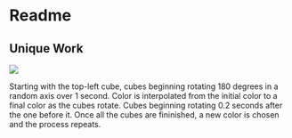 # Readme

## Unique Work

![](/assignments/a5-euler/QuatRotatingCubes.gif)

Starting with the top-left cube, cubes beginning rotating 180 degrees in a random axis over 1 second. Color is interpolated from the initial color to a final color as the cubes rotate. Cubes beginning rotating 0.2 seconds after the one before it. Once all the cubes are fininished, a new color is chosen and the process repeats.
